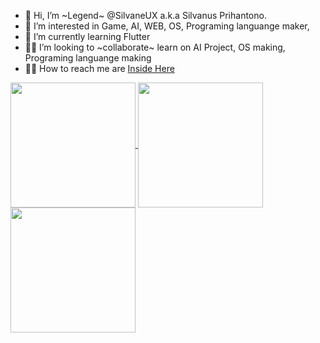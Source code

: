 - 👋 Hi, I’m ~Legend~ @SilvaneUX a.k.a Silvanus Prihantono.
- 👀 I’m interested in Game, AI, WEB, OS, Programing languange maker,
- 🌱 I’m currently learning Flutter
- 🤝🏼 I’m looking to ~collaborate~ learn on AI Project, OS making, Programing languange making
- 🤙🏼 How to reach me are [Inside Here](cutt.ly/sux)

<!---
SilvaneUX/SilvaneUX is a ✨ special ✨ repository because its `README.md` (this file) appears on your GitHub profile.
You can click the Preview link to take a look at your changes.


![Anurag's GitHub stats](https://github-readme-stats.vercel.app/api?username=SilvaneUX&show_icons=true&theme=bear)
![Top Langs](https://github-readme-stats.vercel.app/api/top-langs/?username=SilvaneUX&theme=bear)

--->

<a href="https://github.com/SilvaneUX/">
  <img height=200 align="center" src="https://github-readme-stats.vercel.app/api?username=SilvaneUX&show_icons=true&theme=bear" />
</a>
<a href="https://github.com/SilvaneUX/">
  <img height=200 align="center" src="https://github-readme-stats.vercel.app/api/top-langs/?username=SilvaneUX&theme=bear&layout=compact&langs_count=10&card_width=320" />
</a>
<br>

<a href="https://github.com/SilvaneUX/">
  <img height=200 align="center" src="http://github-readme-streak-stats.herokuapp.com?user=SilvaneUX&theme=radical&border_radius=25&date_format=j%20M%5B%20Y%5D&card_width=500" />
</a>

